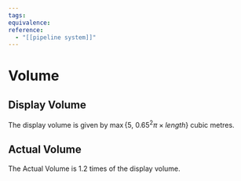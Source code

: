 ```yaml
---
tags:
equivalence:
reference:
  - "[[pipeline system]]"
---
```


# Volume
## Display Volume
The display volume is given by $\max\{5,~0.65^2\pi\times length\}$ cubic metres.
## Actual Volume
The Actual Volume is 1.2 times of the display volume.